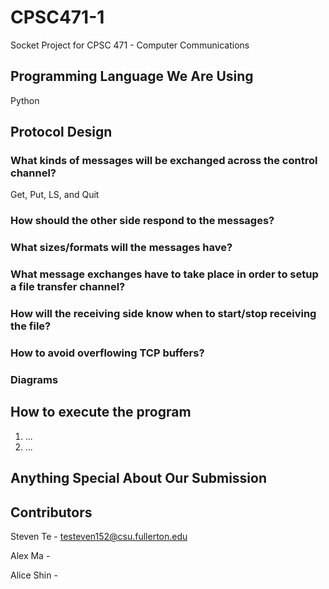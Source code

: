 # CPSC471-1

Socket Project for CPSC 471 - Computer Communications

## Programming Language We Are Using

Python

## Protocol Design

### What kinds of messages will be exchanged across the control channel?

Get, Put, LS, and Quit

### How should the other side respond to the messages?

### What sizes/formats will the messages have?

### What message exchanges have to take place in order to setup a file transfer channel?

### How will the receiving side know when to start/stop receiving the file?

### How to avoid overflowing TCP buffers?

### Diagrams

## How to execute the program

1. ...
2. ...

## Anything Special About Our Submission

## Contributors

Steven Te - testeven152@csu.fullerton.edu

Alex Ma -

Alice Shin - 
